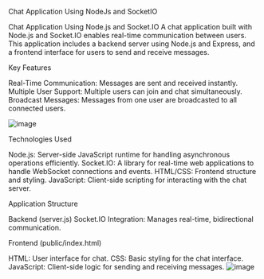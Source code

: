  Chat Application Using NodeJs and SocketIO

 Chat Application Using Node.js and Socket.IO
A chat application built with Node.js and Socket.IO enables real-time communication between users. This application includes a backend server using Node.js and Express, and a frontend interface for users to send and receive messages.

Key Features

Real-Time Communication: Messages are sent and received instantly.
Multiple User Support: Multiple users can join and chat simultaneously.
Broadcast Messages: Messages from one user are broadcasted to all connected users.

![image](https://github.com/jeetendrakumar01/Chat-App/assets/102826913/d68d1078-eba5-4170-804f-90a148e24fc7)


Technologies Used

Node.js: Server-side JavaScript runtime for handling asynchronous operations efficiently.
Socket.IO: A library for real-time web applications to handle WebSocket connections and events.
HTML/CSS: Frontend structure and styling.
JavaScript: Client-side scripting for interacting with the chat server.

Application Structure

Backend (server.js)
Socket.IO Integration: Manages real-time, bidirectional communication.

Frontend (public/index.html)

HTML: User interface for chat.
CSS: Basic styling for the chat interface.
JavaScript: Client-side logic for sending and receiving messages.
![image](https://github.com/jeetendrakumar01/Chat-App/assets/102826913/c7199c63-750b-46c7-b77e-7c8fe0e3b659)
